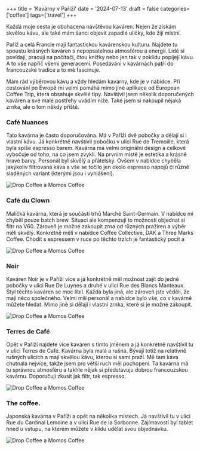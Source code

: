+++
title = 'Kavárny v Paříži'
date = '2024-07-13'
draft = false
categories=['coffee']
tags=['travel']
+++

Každá moje cesta je obohacena návštěvou kaváren. Nejen že získám skvělou kávu, ale také mám šanci objevit zapadlé uličky, kde žijí místní.

Paříž a celá Francie mají fantastickou kavárenskou kulturu. Najdete tu spoustu krásných kaváren s nepopsatelnou atmosférou a energií. Lidé si povídají, pracují na počítači, čtou knížky nebo jen tak v poklidu popíjejí kávu. A to vše napříč všemi generacemi. Posedávání v kavárnách patří do francouzské tradice a to mě fascinuje.

Mám rád výběrovou kávu a vždy hledám kavárny, kde je v nabídce. Při cestování po Evropě mi velmi pomáhá mimo jiné aplikace od European Coffee Trip, která obsahuje skvělé tipy. Navštívil jsem několik doporučených kaváren a své malé postřehy uvádím níže. Také jsem si nakoupil nějaká zrnka, ale o tom někdy příště.

### Café Nuances
Tato kavárna je často doporučována. Má v Paříži dvě pobočky a dělají si i vlastní kávu. Já konkrétně navštívil pobočku v ulici Rue de Tremoille, která byla spíše espresso barem. Kavárna má velmi originální design a celkově vybočuje od toho, na co jsem zvyklí. Na prvním místě je estetika a krásně hravé barvy. Personál byl skvělý a přátelský. Ovšem v nabídce chyběla jakýkoliv filtrovaná káva a vše se točilo jen okolo espresso nápojů či různě sladěných variant (kterými jsou i vyhlášení).

![Drop Coffee a Momos Coffee](/images/posts/2024/IMG_4730.jpg)


### Café du Clown
Maličká kavárna, která je součástí trhů Marché Saint-Germain. V nabídce mi chyběl pouze batch brew. Situaci ale kompenzují to možností objednat si filtr na V60. Zároveň je možné zakoupit zrna od různých pražíren a výběr měli skvělý. Konkrétně měli v nabídce Coffee Collective, DAK a Three Marks Coffee. Chodit s espressem v ruce po těchto trzích je fantastický pocit a

![Drop Coffee a Momos Coffee](/images/posts/2024/IMG_9280.jpg)

### Noir
Kaváren Noir je v Paříži více a já konkrétně měl možnost zajít do jedné pobočky v ulici Rue De Luynes a druhé v ulici Rue des Blancs Manteaux. Styl těchto kaváren se moc líbil. Každá byla jiná, ale zároveň jste věděli, že mají něco společného. Velmi milí personál a nabídce bylo vše, co v kavárně můžete hledat. Mimo jiné si dělají i vlastní zrnka, které si je možné zakoupit. 

![Drop Coffee a Momos Coffee](/images/posts/2024/IMG_9381.jpg)


### Terres de Café
Opět v Paříží najdete více kaváren s tímto jménem a já konkrétně navštívil tu v ulici Terres de Café. Kavárna byla malá a rušná. Bývají totiž na relativně rušných ulicích a mají skvělou kávu, kterou si sami praží. Mě tam káva chutnala nejvíce, takže jsem pro větší ruch měl pochopení. Ta kavárna má tu správnou atmosféru a takhle nějak si představuju dobrou francouzskou kavárnu. Doporučuji zkusit jak filtr, tak espresso. 

![Drop Coffee a Momos Coffee](/images/posts/2024/IMG_0309.jpg)


### The coffee.
Japonská kavárna v Paříži a opět na několika místech. Já navštívil tu v ulici Rue du Cardinal Lemoine a v ulici Rue de la Sorbonne. Zajímavostí byl tablet hned u vstupu, na kterém můžete v klidu udělat svou objednávku. 

![Drop Coffee a Momos Coffee](/images/posts/2024/IMG_9471.jpg)
